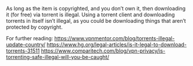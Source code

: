 As long as the item is copyrighted, and you don’t own it, then downloading it (for free) via torrent is illegal.
Using a torrent client and downloading torrents in itself isn’t illegal,
as you could be downloading things that aren’t protected by copyright.

For further reading:
https://www.vpnmentor.com/blog/torrents-illegal-update-country/
https://www.hg.org/legal-articles/is-it-legal-to-download-torrents-31511
https://www.comparitech.com/blog/vpn-privacy/is-torrenting-safe-illegal-will-you-be-caught/
